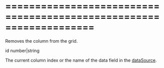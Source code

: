 <!--**
/*-------------------------------------------
    Auto-generated file. Do not modify.
-------------------------------------------

**-->
===================================================================
===================================================================

<!--shortDescription-->
Removes the column from the grid.
<!--/shortDescription-->

<!--paramName1-->id<!--/paramName1-->
<!--paramType1-->number|string<!--/paramType1-->
<!--paramDescription1-->
The current column index or the name of the data field in the <a href="/Documentation/17_1/ApiReference/UI_Widgets/dxDataGrid/Configuration/#dataSource">dataSource</a>.
<!--/paramDescription1-->

<!--fullDescription-->

<!--/fullDescription-->